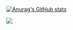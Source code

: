 [![Anurag's GitHub stats](https://github-readme-stats.vercel.app/api?username=VagTsop)](https://github.com/VagTsop/github-readme-stats)



<img
  src="https://cr-skills-chart-widget.azurewebsites.net/api/api?username=vagg tsop&skills=JavaScript,TypeScript&show-other-skills=true"
/>

